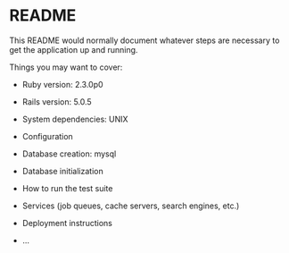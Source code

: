 # README

This README would normally document whatever steps are necessary to get the
application up and running.

Things you may want to cover:

* Ruby version: 2.3.0p0

* Rails version:  5.0.5

* System dependencies: UNIX

* Configuration

* Database creation: mysql

* Database initialization

* How to run the test suite

* Services (job queues, cache servers, search engines, etc.)

* Deployment instructions

* ...
